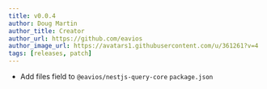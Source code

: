 ```yaml
---
title: v0.0.4
author: Doug Martin
author_title: Creator
author_url: https://github.com/eavios
author_image_url: https://avatars1.githubusercontent.com/u/361261?v=4
tags: [releases, patch]
---
```


* Add files field to `@eavios/nestjs-query-core` `package.json`
